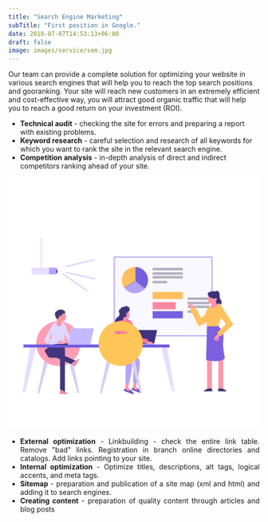 ```yaml
---
title: "Search Engine Marketing"
subTitle: "First position in Google."
date: 2018-07-07T14:53:13+06:00
draft: false
image: images/service/sem.jpg
---
```


<div class='row mt-5'>
  <div class='col-12 col-lg-8'>
    <p>Our team can provide a complete solution for optimizing your website in various search engines that will help you to reach the top search positions and gooranking. Your site will reach new customers in an extremely efficient and cost-effective way, you will attract good organic traffic that will help you to reach a good return on your investment (ROI).</p>
    <ul class='ul-service'>
      <li class="mb-3"><b>Technical audit</b> - checking the site for errors and preparing a report with existing problems.</li>
      <li class="mb-3"><b>Keyword research</b> - careful selection and research of all keywords for which you want to rank the site in the relevant search engine.</li>
      <li class="mb-3"><b>Competition analysis</b> - in-depth analysis of direct and indirect competitors ranking ahead of your site.</li>
    </ul>
  </div>
  <div class='col-12 col-lg-4'>
      <img class="img-fluid" src="/images/service-pages/sem.png" />
  </div>
</div>
<p>
<div style="text-align: justify">
    <ul class='ul-service'>
      <li class="mb-3"><b>External optimization</b> - Linkbuilding - check the entire link table. Remove "bad" links. Registration in branch online directories and catalogs. Add links pointing to your site.</li>
      <li class="mb-3"><b>Internal optimization</b> - Optimize titles, descriptions, alt tags, logical accents, and meta tags.</li>
      <li class="mb-3"><b>Sitemap</b> - preparation and publication of a site map (xml and html) and adding it to search engines.</li>
      <li class="mb-3"><b>Creating content</b> - preparation of quality content through articles and blog posts</li>
    </ul>
</div>
</p>
